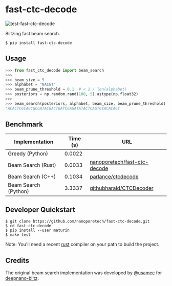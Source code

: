 # fast-ctc-decode

![test-fast-ctc-decode](https://github.com/nanoporetech/fast-ctc-decode/workflows/test-fast-ctc-decode/badge.svg)

Blitzing fast beam search.

```
$ pip install fast-ctc-decode
```

## Usage

```python
>>> from fast_ctc_decode import beam_search
>>>
>>> beam_size = 5
>>> alphabet = "NACGT"
>>> beam_prune_threshold = 0.1  # < 1 / len(alphabet)
>>> posteriors = np.random.rand(100, 5).astype(np.float32)
>>>
>>> beam_search(posteriors, alphabet, beam_size, beam_prune_threshold)
'ACACTCGCAGCGCGATACGACTGATCGAGATATACTCAGTGTACACAGT'
```

## Benchmark

| Implementation       | Time (s) | URL |
| -------------------- | -------- | --- |
| Greedy (Python)      |   0.0022 |     |
| Beam Search (Rust)   |   0.0033 | [nanoporetech/fast-ctc-decode](https://github.com/nanoporetech/fast-ctc-decode.git) |
| Beam Search (C++)    |   0.1034 | [parlance/ctcdecode](https://github.com/parlance/ctcdecode) |
| Beam Search (Python) |   3.3337 | [githubharald/CTCDecoder](https://github.com/githubharald/CTCDecoder) |


## Developer Quickstart

```
$ git clone https://github.com/nanoporetech/fast-ctc-decode.git
$ cd fast-ctc-decode
$ pip install --user maturin
$ make test
```

Note: You'll need a recent [rust](https://www.rust-lang.org/tools/install) compiler on your path to build the project.

## Credits

The original beam search implementation was developed by [@usamec](https://github.com/usamec) for [deepnano-blitz](https://github.com/fmfi-compbio/deepnano-blitz).
